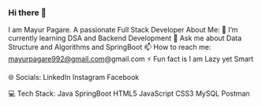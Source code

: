 ### Hi there 👋
I am Mayur Pagare.
A passionate Full Stack Developer
About Me:
🌱 I’m currently learning DSA and Backend Development
💬 Ask me about Data Structure and Algorithms and SpringBoot
📫 How to reach me: mayurpagare992@gmail.com@gmail.com
⚡ Fun fact is I am Lazy yet Smart

🌐 Socials:
LinkedIn Instagram Facebook

💻 Tech Stack:
Java SpringBoot HTML5 JavaScript CSS3 MySQL Postman

<!--
**mayur3724/mayur3724** is a ✨ _special_ ✨ repository because its `README.md` (this file) appears on your GitHub profile.

Here are some ideas to get you started:

- 🔭 I’m currently working on ...
- 🌱 I’m currently learning ...
- 👯 I’m looking to collaborate on ...
- 🤔 I’m looking for help with ...
- 💬 Ask me about ...
- 📫 How to reach me: ...
- 😄 Pronouns: ...
- ⚡ Fun fact: ...
-->

